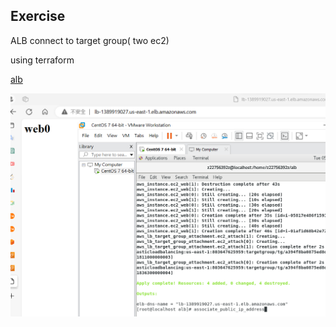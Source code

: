 ## Exercise

ALB connect to target group( two ec2)

using terraform



[alb](.\terraform\learning-terraform\alb)

![](images/terraform_alb.png)